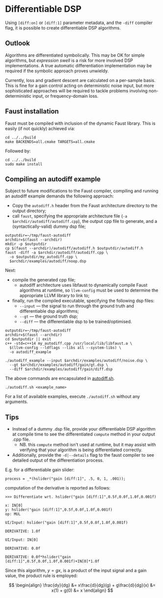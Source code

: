 # Differentiable DSP

Using `[diff:on]` or `[diff:1]` parameter metadata, and the `-diff` compiler flag,
it is possible to create differentiable DSP algorithms.

## Outlook

Algorithms are differentiated symbolically. 
This may be OK for simple algorithms, but _expression swell_ is a risk for more involved
DSP implementations.
A true automatic differentiation implementation may be required if the symbolic
approach proves unwieldy.

Currently, loss and gradient descent are calculated on a per-sample basis.
This is fine for a gain control acting on deterministic noise input, but more
sophisticated approaches will be required to tackle problems involving 
non-deterministic input, or frequency-domain loss.

## Faust installation

Faust must be compiled with inclusion of the dynamic Faust library. This is
easily (if not quickly) achieved via:

```shell
cd ../../build
make BACKENDS=all.cmake TARGETS=all.cmake
```

Followed by:

```shell
cd ../../build
sudo make install
```

## Compiling an autodiff example

Subject to future modifications to the Faust compiler, compiling and running
an autodiff example demands the following approach:

- Copy the `autodiff.h` header from the Faust architecture directory to the
  output directory;
- call `faust`, specifying the appropriate architecture file 
  (`-a $archdir/autodiff/autodiff.cpp`), the output cpp file to generate,
  and a (syntactically-valid) dummy dsp file;

```shell
outputdir=~/tmp/faust-autodiff
archdir=$(faust --archdir)
mkdir -p $outputdir
cp $(faust --archdir)/autodiff/autodiff.h $outputdir/autodiff.h
faust -diff -a $archdir/autodiff/autodiff.cpp \
  -o $outputdir/my_autodiff.cpp \
  $archdir/examples/autodiff/noop.dsp
```
Next:
- compile the generated cpp file;
  - autodiff architecture uses libfaust to dynamically compile Faust algorithms
    at runtime, so `llvm-config` must be used to determine the appropriate
    LLVM library to link to;
- finally, run the compiled executable, specifying the following dsp files:
  - `--input` &mdash; the signal to run through the ground truth and 
    differentiable dsp algorithms;
  - `--gt` &mdash; the ground truth dsp;
  - `--diff` &mdash; the differentiable dsp to be trained/optimised.

```shell
outputdir=~/tmp/faust-autodiff
archdir=$(faust --archdir)
cd $outputdir || exit
c++ -std=c++14 my_autodiff.cpp /usr/local/lib/libfaust.a \
  $(llvm-config --ldflags --libs all --system-libs) \
  -o autodiff_example

./autodiff_example --input $archdir/examples/autodiff/noise.dsp \
  --gt $archdir/examples/autodiff/gain/gt.dsp \
  --diff $archdir/examples/autodiff/gain/diff.dsp
```

The above commands are encapsulated in [autodiff.sh](autodiff.sh).
```shell
./autodiff.sh <example_name>
```
For a list of available examples, execute `./autodiff.sh` without any arguments.

## Tips
- Instead of a dummy .dsp file, provide your differentiable DSP algorithm at compile time
  to see the differentiated `compute` method in your output .cpp file.
  - NB. this `compute` method isn't used at runtime, but it may assist with verifying that
    your algorithm is being differentiated correctly.
- Additionally, provide the `-d|--details` flag to the faust compiler to see detailed 
  output of the differentiation process.

E.g. for a differentiable gain slider:
```faust
process = _*(hslider("gain [diff:1]", .5, 0, 1, .001));
```
computation of the derivative is reported as follows:
```
>>> Differentiate wrt. hslider("gain [diff:1]",0.5f,0.0f,1.0f,0.001f)

x: IN[0]
y: hslider("gain [diff:1]",0.5f,0.0f,1.0f,0.001f)
op: MUL

UI/Input: hslider("gain [diff:1]",0.5f,0.0f,1.0f,0.001f)

DERIVATIVE: 1.0f

UI/Input: IN[0]

DERIVATIVE: 0.0f

DERIVATIVE: 0.0f*hslider("gain [diff:1]",0.5f,0.0f,1.0f,0.001f)+IN[0]*1.0f
```
Since this algorithm, $y = gx$, is a product of the input signal and a gain value, 
the product rule is employed:

$$
\begin{align}
  \frac{dy}{dg} &= x\frac{d}{dg}(g) + g\frac{d}{dg}(x) 
                &= x(1) + g(0) 
                &= x
\end{align}
$$
